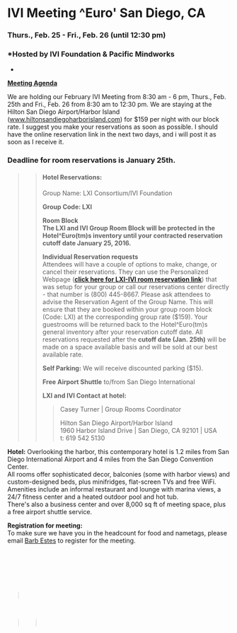 <div id="rightCol0">

<div data-align="center">

# IVI Meeting ^Euro' San Diego, CA

### Thurs., Feb. 25 - Fri., Feb. 26 (until 12:30 pm)

</div>

<div data-align="center">

### *Hosted by IVI Foundation & Pacific Mindworks  
  
*

</div>

**[Meeting Agenda](Feb%202016%20Agenda%20-%20IVI.pdf)**

We are holding our February IVI Meeting from 8:30 am - 6 pm, Thurs.,
Feb. 25th and Fri., Feb. 26 from 8:30 am to 12:30 pm. We are staying at
the Hilton San Diego Airport/Harbor Island
(www.hiltonsandiegoharborisland.com) for $159 per night with our block
rate. I suggest you make your reservations as soon as possible. I should
have the online reservation link in the next two days, and i will post
it as soon as I receive it.

### Deadline for room reservations is January 25th.  

> > #### Hotel Reservations:  
> >   
> > Group Name: LXI Consortium/IVI Foundation
> > 
> > **Group Code: LXI**
> > 
> > **Room Block**  
> > **The LXI and IVI Group Room Block will be protected in the
> > Hotel^Euro(tm)s inventory until your contracted reservation cutoff
> > date January 25, 2016.**  
> >   
> > **Individual Reservation requests**  
> > Attendees will have a couple of options to make, change, or cancel
> > their reservations. They can use the Personalized Webpage ([**click
> > here for LXI-IVI room reservation
> > link**](http://www.hilton.com/en/hi/groups/personalized/S/SANAHHF-LXI-20160220/index.jhtml))
> > that was setup for your group or call our reservations center
> > directly - that number is (800) 445-8667. Please ask attendees to
> > advise the Reservation Agent of the Group Name. This will ensure
> > that they are booked within your group room block (Code: LXI) at the
> > corresponding group rate ($159). Your guestrooms will be returned
> > back to the Hotel^Euro(tm)s general inventory after your reservation
> > cutoff date. All reservations requested after the **cutoff date
> > (Jan. 25th)** will be made on a space available basis and will be
> > sold at our best available rate.  
> >   
> >   
> > **Self Parking:** We will receive discounted parking ($15).
> > 
> > **Free Airport Shuttle** to/from San Diego International  
> >   
> > **LXI and IVI Contact at hotel:**
> > 
> > > Casey Turner | Group Rooms Coordinator  
> > >   
> > > Hilton San Diego Airport/Harbor Island  
> > > 1960 Harbor Island Drive | San Diego, CA 92101 | USA  
> > > t: 619 542 5130

  
**Hotel:** Overlooking the harbor, this contemporary hotel is 1.2 miles
from San Diego International Airport and 4 miles from the San Diego
Convention
Center.<span data-ved="0ahUKEwjg3POY_t7JAhXvpIMKHdOQAH4Q3E0IqgEwDg">  
All rooms offer sophisticated decor, balconies (some with harbor views)
and custom-designed beds, plus minifridges, flat-screen TVs and free
WiFi.  
Amenities include an informal restaurant and lounge with marina views, a
24/7 fitness center and a heated outdoor pool and hot tub.  
There's also a business center and over 8,000 sq ft of meeting space,
plus a free airport shuttle service.</span>

**Registration for meeting:**  
To make sure we have you in the headcount for food and nametags, please
email [Barb Estes](mailto:bode.admin@comcast.net) to register for the
meeting.  

 

 

  

 

>  

 

> >  

####  

#### 

####  

 

</div>
